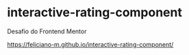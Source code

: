 # interactive-rating-component

Desafio do Frontend Mentor
 
https://feliciano-m.github.io/interactive-rating-component/
